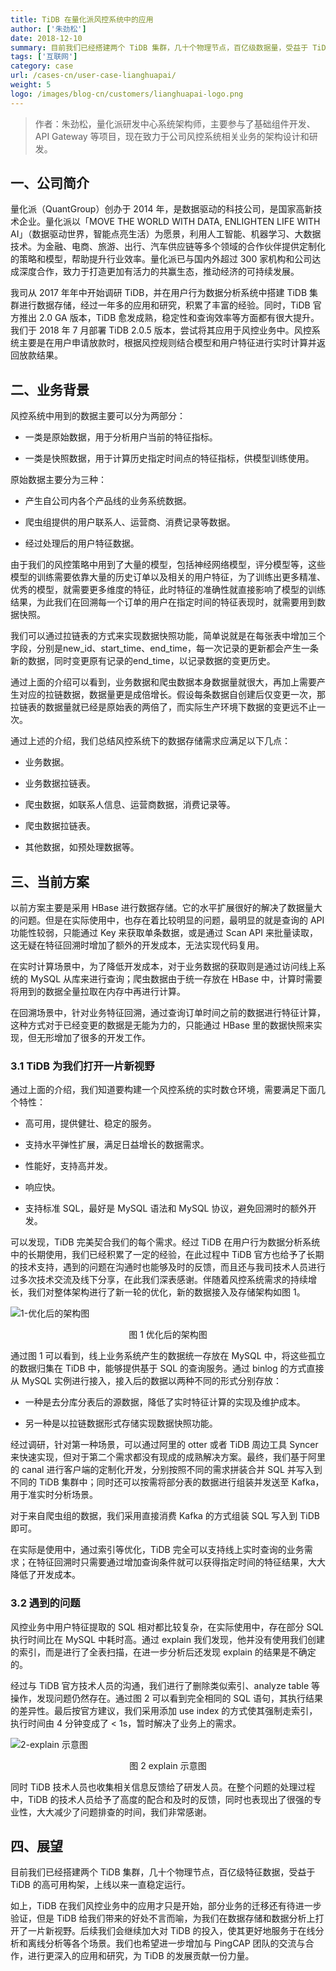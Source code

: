 ```yaml
---
title: TiDB 在量化派风控系统中的应用
author: ['朱劲松']
date: 2018-12-10
summary: 目前我们已经搭建两个 TiDB 集群，几十个物理节点，百亿级数据量，受益于 TiDB 的高可用构架，上线以来一直稳定运行。
tags: ['互联网']
category: case
url: /cases-cn/user-case-lianghuapai/
weight: 5
logo: /images/blog-cn/customers/lianghuapai-logo.png
---
```


>作者：朱劲松，量化派研发中心系统架构师，主要参与了基础组件开发、API Gateway 等项目，现在致力于公司风控系统相关业务的架构设计和研发。

## 一、公司简介

量化派（QuantGroup）创办于 2014 年，是数据驱动的科技公司，是国家高新技术企业。量化派以「MOVE THE WORLD WITH DATA, ENLIGHTEN LIFE WITH AI」（数据驱动世界，智能点亮生活）为愿景，利用人工智能、机器学习、大数据技术。为金融、电商、旅游、出行、汽车供应链等多个领域的合作伙伴提供定制化的策略和模型，帮助提升行业效率。量化派已与国内外超过 300 家机构和公司达成深度合作，致力于打造更加有活力的共赢生态，推动经济的可持续发展。

我司从 2017 年年中开始调研 TiDB，并在用户行为数据分析系统中搭建 TiDB 集群进行数据存储，经过一年多的应用和研究，积累了丰富的经验。同时，TiDB 官方推出 2.0 GA 版本，TiDB 愈发成熟，稳定性和查询效率等方面都有很大提升。我们于 2018 年 7 月部署 TiDB 2.0.5 版本，尝试将其应用于风控业务中。风控系统主要是在用户申请放款时，根据风控规则结合模型和用户特征进行实时计算并返回放款结果。

## 二、业务背景

风控系统中用到的数据主要可以分为两部分：

* 一类是原始数据，用于分析用户当前的特征指标。

* 一类是快照数据，用于计算历史指定时间点的特征指标，供模型训练使用。

原始数据主要分为三种：

* 产生自公司内各个产品线的业务系统数据。

* 爬虫组提供的用户联系人、运营商、消费记录等数据。

* 经过处理后的用户特征数据。

由于我们的风控策略中用到了大量的模型，包括神经网络模型，评分模型等，这些模型的训练需要依靠大量的历史订单以及相关的用户特征，为了训练出更多精准、优秀的模型，就需要更多维度的特征，此时特征的准确性就直接影响了模型的训练结果，为此我们在回溯每一个订单的用户在指定时间的特征表现时，就需要用到数据快照。

我们可以通过拉链表的方式来实现数据快照功能，简单说就是在每张表中增加三个字段，分别是new_id、start_time、end_time，每一次记录的更新都会产生一条新的数据，同时变更原有记录的end_time，以记录数据的变更历史。

通过上面的介绍可以看到，业务数据和爬虫数据本身数据量就很大，再加上需要产生对应的拉链数据，数据量更是成倍增长。假设每条数据自创建后仅变更一次，那拉链表的数据量就已经是原始表的两倍了，而实际生产环境下数据的变更远不止一次。

通过上述的介绍，我们总结风控系统下的数据存储需求应满足以下几点：

* 业务数据。

* 业务数据拉链表。

* 爬虫数据，如联系人信息、运营商数据，消费记录等。

* 爬虫数据拉链表。

* 其他数据，如预处理数据等。

## 三、当前方案

以前方案主要是采用 HBase 进行数据存储。它的水平扩展很好的解决了数据量大的问题。但是在实际使用中，也存在着比较明显的问题，最明显的就是查询的 API 功能性较弱，只能通过 Key 来获取单条数据，或是通过 Scan API 来批量读取，这无疑在特征回溯时增加了额外的开发成本，无法实现代码复用。

在实时计算场景中，为了降低开发成本，对于业务数据的获取则是通过访问线上系统的 MySQL 从库来进行查询；爬虫数据由于统一存放在 HBase 中，计算时需要将用到的数据全量拉取在内存中再进行计算。

在回溯场景中，针对业务特征回溯，通过查询订单时间之前的数据进行特征计算，这种方式对于已经变更的数据是无能为力的，只能通过 HBase 里的数据快照来实现，但无形增加了很多的开发工作。

### 3.1 TiDB 为我们打开一片新视野

通过上面的介绍，我们知道要构建一个风控系统的实时数仓环境，需要满足下面几个特性：

* 高可用，提供健壮、稳定的服务。

* 支持水平弹性扩展，满足日益增长的数据需求。

* 性能好，支持高并发。

* 响应快。

* 支持标准 SQL，最好是 MySQL 语法和 MySQL 协议，避免回溯时的额外开发。

可以发现，TiDB 完美契合我们的每个需求。经过 TiDB 在用户行为数据分析系统中的长期使用，我们已经积累了一定的经验，在此过程中 TiDB 官方也给予了长期的技术支持，遇到的问题在沟通时也能够及时的反馈，而且还与我司技术人员进行过多次技术交流及线下分享，在此我们深表感谢。伴随着风控系统需求的持续增长，我们对整体架构进行了新一轮的优化，新的数据接入及存储架构如图 1。

![1-优化后的架构图](https://upload-images.jianshu.io/upload_images/542677-0a608360ebc707b9.png?imageMogr2/auto-orient/strip%7CimageView2/2/w/1240)

<center>图 1  优化后的架构图</center>

通过图 1 可以看到，线上业务系统产生的数据统一存放在 MySQL 中，将这些孤立的数据归集在 TiDB 中，能够提供基于 SQL 的查询服务。通过 binlog 的方式直接从 MySQL 实例进行接入，接入后的数据以两种不同的形式分别存放：

* 一种是去分库分表后的源数据，降低了实时特征计算的实现及维护成本。

* 另一种是以拉链数据形式存储实现数据快照功能。

经过调研，针对第一种场景，可以通过阿里的 otter 或者 TiDB 周边工具 Syncer 来快速实现，但对于第二个需求都没有现成的成熟解决方案。最终，我们基于阿里的 canal 进行客户端的定制化开发，分别按照不同的需求拼装合并 SQL 并写入到不同的 TiDB 集群中；同时还可以按需将部分表的数据进行组装并发送至 Kafka，用于准实时分析场景。

对于来自爬虫组的数据，我们采用直接消费 Kafka 的方式组装 SQL 写入到 TiDB 即可。

在实际是使用中，通过索引等优化，TiDB 完全可以支持线上实时查询的业务需求；在特征回溯时只需要通过增加查询条件就可以获得指定时间的特征结果，大大降低了开发成本。

### 3.2 遇到的问题

风控业务中用户特征提取的 SQL 相对都比较复杂，在实际使用中，存在部分 SQL 执行时间比在 MySQL 中耗时高。通过 explain 我们发现，他并没有使用我们创建的索引，而是进行了全表扫描，在进一步分析后还发现 explain 的结果是不确定的。

经过与 TiDB 官方技术人员的沟通，我们进行了删除类似索引、analyze table 等操作，发现问题仍然存在。通过图 2 可以看到完全相同的 SQL 语句，其执行结果的差异性。最后按官方建议，我们采用添加 use index 的方式使其强制走索引，执行时间由 4 分钟变成了 < 1s，暂时解决了业务上的需求。

![2-explain 示意图](https://upload-images.jianshu.io/upload_images/542677-890875d7de5a4e8f.png?imageMogr2/auto-orient/strip%7CimageView2/2/w/1240)

<center>图 2  explain 示意图</center>

同时 TiDB 技术人员也收集相关信息反馈给了研发人员。在整个问题的处理过程中，TiDB 的技术人员给予了高度的配合和及时的反馈，同时也表现出了很强的专业性，大大减少了问题排查的时间，我们非常感谢。

## 四、展望

目前我们已经搭建两个 TiDB 集群，几十个物理节点，百亿级特征数据，受益于 TiDB 的高可用构架，上线以来一直稳定运行。

如上，TiDB 在我们风控业务中的应用才只是开始，部分业务的迁移还有待进一步验证，但是 TiDB 给我们带来的好处不言而喻，为我们在数据存储和数据分析上打开了一片新视野。后续我们会继续加大对 TiDB 的投入，使其更好地服务于在线分析和离线分析等各个场景。我们也希望进一步增加与 PingCAP 团队的交流与合作，进行更深入的应用和研究，为 TiDB 的发展贡献一份力量。
